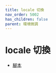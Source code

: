 ```yaml
---
title: locale 切換
nav_order: 5002
has_children: false
parent: 環境微調
---
```



# locale 切換


* [腳本](https://github.com/samwhelp/note-about-manjaro/tree/gh-pages/_demo/adjustment/env/locale)
